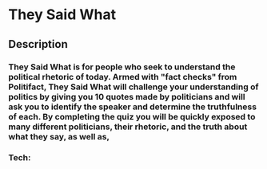 # They Said What

## Description
### They Said What is for people who seek to understand the political rhetoric of today. Armed with "fact checks" from Politifact, They Said What will challenge your understanding of politics by giving you 10 quotes made by politicians and will ask you to identify the speaker and determine the truthfulness of each. By completing the quiz you will be quickly exposed to many different politicians, their rhetoric, and the truth about what they say, as well as,

###

### Tech:
